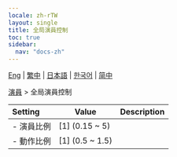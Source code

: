 ```yaml
---
locale: zh-rTW
layout: single
title: 全局演員控制
toc: true
sidebar:
  nav: "docs-zh"
---
```

[Eng](/dancexr/menu/2025.4/actors/global_actor_control) | [繁中](/tw/dancexr/menu/2025.4/actors/global_actor_control) | [日本語](/jp/dancexr/menu/2025.4/actors/global_actor_control) | [한국어](/kr/dancexr/menu/2025.4/actors/global_actor_control) | [简中](/zh/dancexr/menu/2025.4/actors/global_actor_control)

[演員](../menu#演員) > 全局演員控制



| Setting | Value | Description |
| :--- | --- | :--- |
|- 演員比例 | [1] (0.15 ~ 5) | 
|- 動作比例 | [1] (0.5 ~ 1.5) | 
